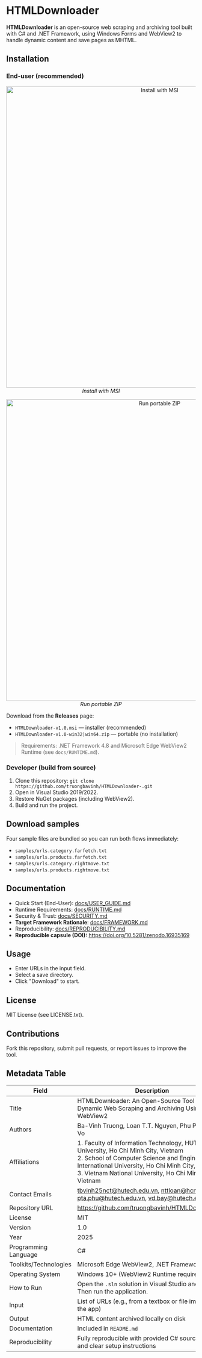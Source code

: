# HTMLDownloader

**HTMLDownloader** is an open-source web scraping and archiving tool built with C# and .NET Framework, using Windows Forms and WebView2 to handle dynamic content and save pages as MHTML.

## Installation

### End-user (recommended)
<p align="center">
  <img src="docs/img/install.gif" alt="Install with MSI" width="800"><br>
  <em>Install with MSI</em>
</p>

<p align="center">
  <img src="docs/img/portable.gif" alt="Run portable ZIP" width="800"><br>
  <em>Run portable ZIP</em>
</p>

Download from the **Releases** page:
- `HTMLDownloader-v1.0.msi` — installer (recommended)
- `HTMLDownloader-v1.0-win32|win64.zip` — portable (no installation)

> Requirements: .NET Framework 4.8 and Microsoft Edge WebView2 Runtime (see `docs/RUNTIME.md`).

### Developer (build from source)
1. Clone this repository: `git clone https://github.com/truongbavinh/HTMLDownloader-.git`
2. Open in Visual Studio 2019/2022.
3. Restore NuGet packages (including WebView2).
4. Build and run the project.
## Download samples
Four sample files are bundled so you can run both flows immediately:
- `samples/urls.category.farfetch.txt`  
- `samples/urls.products.farfetch.txt`  
- `samples/urls.category.rightmove.txt`  
- `samples/urls.products.rightmove.txt`  
## Documentation
- Quick Start (End-User): [docs/USER_GUIDE.md](docs/USER_GUIDE.md)
- Runtime Requirements: [docs/RUNTIME.md](docs/RUNTIME.md)
- Security & Trust: [docs/SECURITY.md](docs/SECURITY.md)
- **Target Framework Rationale**: [docs/FRAMEWORK.md](docs/FRAMEWORK.md)
- Reproducibility: [docs/REPRODUCIBILITY.md](docs/REPRODUCIBILITY.md)
- **Reproducible capsule (DOI):** https://doi.org/10.5281/zenodo.16935169
## Usage
- Enter URLs in the input field.
- Select a save directory.
- Click "Download" to start.

## License
MIT License (see LICENSE.txt).

## Contributions
Fork this repository, submit pull requests, or report issues to improve the tool.

## Metadata Table

| Field                     | Description                                                                                          |
|---------------------------|------------------------------------------------------------------------------------------------------|
| Title                     | HTMLDownloader: An Open-Source Tool for Dynamic Web Scraping and Archiving Using WebView2           |
| Authors                   | Ba-Vinh Truong, Loan T.T. Nguyen, Phu Pham, Bay Vo                                                   |
| Affiliations              | 1. Faculty of Information Technology, HUTECH University, Ho Chi Minh City, Vietnam  <br> 2. School of Computer Science and Engineering, International University, Ho Chi Minh City, Vietnam  <br> 3. Vietnam National University, Ho Chi Minh City, Vietnam |
| Contact Emails            | tbvinh25nct@hutech.edu.vn, nttloan@hcmiu.edu.vn, pta.phu@hutech.edu.vn, vd.bay@hutech.edu.vn        |
| Repository URL            | https://github.com/truongbavinh/HTMLDownloader-                                                      |
| License                   | MIT                                                                                                  |
| Version                   | 1.0                                                                                                  |
| Year                      | 2025                                                                                                 |
| Programming Language      | C#                                                                                                   |
| Toolkits/Technologies     | Microsoft Edge WebView2, .NET Framework                                                              |
| Operating System          | Windows 10+ (WebView2 Runtime required)                                                              |
| How to Run                | Open the `.sln` solution in Visual Studio and build. Then run the application.                       |
| Input                     | List of URLs (e.g., from a textbox or file import inside the app)                                    |
| Output                    | HTML content archived locally on disk                                                                |
| Documentation             | Included in `README.md`                                                                              |
| Reproducibility           | Fully reproducible with provided C# source code and clear setup instructions                         |
